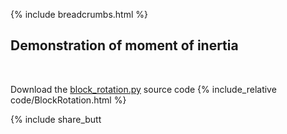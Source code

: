 {% include breadcrumbs.html %}

## Demonstration of moment of inertia
<div class="header_line"><br/></div>

Download the [block_rotation.py](code/block_rotation.py) source code
{% include_relative code/BlockRotation.html %}

<p style="clear: both;"></p>

{% include share_butt